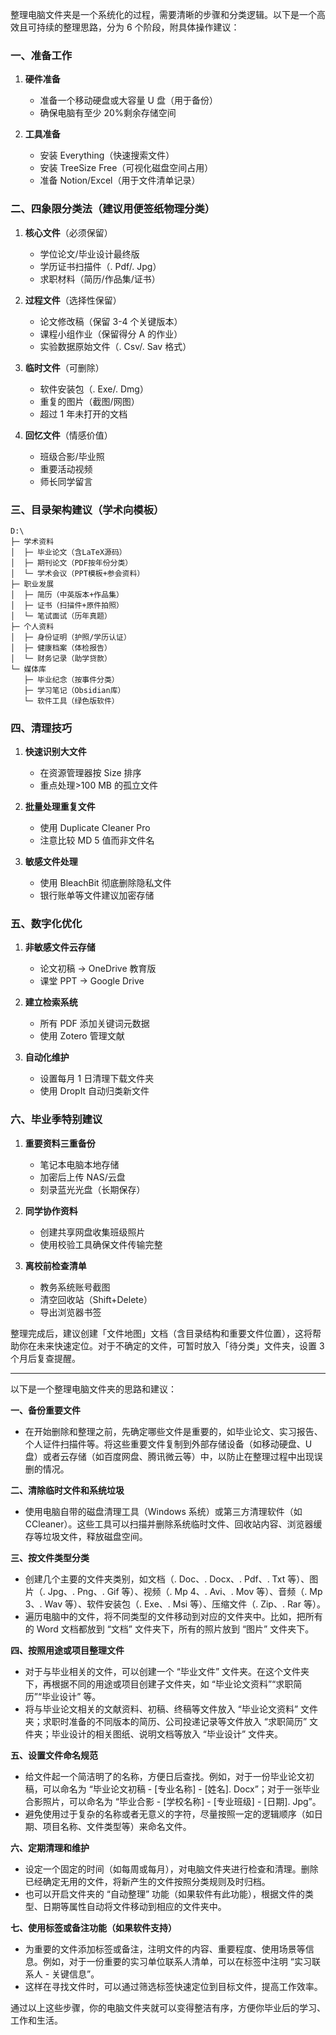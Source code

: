 整理电脑文件夹是一个系统化的过程，需要清晰的步骤和分类逻辑。以下是一个高效且可持续的整理思路，分为 6 个阶段，附具体操作建议：

### 一、准备工作
1. **硬件准备**
   - 准备一个移动硬盘或大容量 U 盘（用于备份）
   - 确保电脑有至少 20%剩余存储空间

2. **工具准备**
   - 安装 Everything（快速搜索文件）
   - 安装 TreeSize Free（可视化磁盘空间占用）
   - 准备 Notion/Excel（用于文件清单记录）

### 二、四象限分类法（建议用便签纸物理分类）
1. **核心文件**（必须保留）
   - 学位论文/毕业设计最终版
   - 学历证书扫描件（. Pdf/. Jpg）
   - 求职材料（简历/作品集/证书）

2. **过程文件**（选择性保留）
   - 论文修改稿（保留 3-4 个关键版本）
   - 课程小组作业（保留得分 A 的作业）
   - 实验数据原始文件（. Csv/. Sav 格式）

3. **临时文件**（可删除）
   - 软件安装包（. Exe/. Dmg）
   - 重复的图片（截图/网图）
   - 超过 1 年未打开的文档

4. **回忆文件**（情感价值）
   - 班级合影/毕业照
   - 重要活动视频
   - 师长同学留言

### 三、目录架构建议（学术向模板）
```
D:\
├─ 学术资料
│  ├─ 毕业论文（含LaTeX源码）
│  ├─ 期刊论文（PDF按年份分类）
│  └─ 学术会议（PPT模板+参会资料）
├─ 职业发展
│  ├─ 简历（中英版本+作品集）
│  ├─ 证书（扫描件+原件拍照）
│  └─ 笔试面试（历年真题）
├─ 个人资料
│  ├─ 身份证明（护照/学历认证）
│  ├─ 健康档案（体检报告）
│  └─ 财务记录（助学贷款）
└─ 媒体库
   ├─ 毕业纪念（按事件分类）
   ├─ 学习笔记（Obsidian库）
   └─ 软件工具（绿色版软件）
```

### 四、清理技巧
1. **快速识别大文件**
   - 在资源管理器按 Size 排序
   - 重点处理>100 MB 的孤立文件

2. **批量处理重复文件**
   - 使用 Duplicate Cleaner Pro
   - 注意比较 MD 5 值而非文件名

3. **敏感文件处理**
   - 使用 BleachBit 彻底删除隐私文件
   - 银行账单等文件建议加密存储

### 五、数字化优化
1. **非敏感文件云存储**
   - 论文初稿 → OneDrive 教育版
   - 课堂 PPT → Google Drive

2. **建立检索系统**
   - 所有 PDF 添加关键词元数据
   - 使用 Zotero 管理文献

3. **自动化维护**
   - 设置每月 1 日清理下载文件夹
   - 使用 DropIt 自动归类新文件

### 六、毕业季特别建议
1. **重要资料三重备份**
   - 笔记本电脑本地存储
   - 加密后上传 NAS/云盘
   - 刻录蓝光光盘（长期保存）

2. **同学协作资料**
   - 创建共享网盘收集班级照片
   - 使用校验工具确保文件传输完整

3. **离校前检查清单**
   - 教务系统账号截图
   - 清空回收站（Shift+Delete）
   - 导出浏览器书签

整理完成后，建议创建「文件地图」文档（含目录结构和重要文件位置），这将帮助你在未来快速定位。对于不确定的文件，可暂时放入「待分类」文件夹，设置 3 个月后复查提醒。

---
以下是一个整理电脑文件夹的思路和建议：

**一、备份重要文件**

  * 在开始删除和整理之前，先确定哪些文件是重要的，如毕业论文、实习报告、个人证件扫描件等。将这些重要文件复制到外部存储设备（如移动硬盘、U 盘）或者云存储（如百度网盘、腾讯微云等）中，以防止在整理过程中出现误删的情况。

**二、清除临时文件和系统垃圾**

  * 使用电脑自带的磁盘清理工具（Windows 系统）或第三方清理软件（如 CCleaner）。这些工具可以扫描并删除系统临时文件、回收站内容、浏览器缓存等垃圾文件，释放磁盘空间。

**三、按文件类型分类**

  * 创建几个主要的文件夹类别，如文档（. Doc、. Docx、. Pdf、. Txt 等）、图片（. Jpg、. Png、. Gif 等）、视频（. Mp 4、. Avi、. Mov 等）、音频（. Mp 3、. Wav 等）、软件安装包（. Exe、. Msi 等）、压缩文件（. Zip、. Rar 等）。
  * 遍历电脑中的文件，将不同类型的文件移动到对应的文件夹中。比如，把所有的 Word 文档都放到 “文档” 文件夹下，所有的照片放到 “图片” 文件夹下。

**四、按照用途或项目整理文件**

  * 对于与毕业相关的文件，可以创建一个 “毕业文件” 文件夹。在这个文件夹下，再根据不同的用途或项目创建子文件夹，如 “毕业论文资料”“求职简历”“毕业设计” 等。
  * 将与毕业论文相关的文献资料、初稿、终稿等文件放入 “毕业论文资料” 文件夹；求职时准备的不同版本的简历、公司投递记录等文件放入 “求职简历” 文件夹；毕业设计的相关图纸、说明文档等放入 “毕业设计” 文件夹。

**五、设置文件命名规范**

  * 给文件起一个简洁明了的名称，方便日后查找。例如，对于一份毕业论文初稿，可以命名为 “毕业论文初稿 - [专业名称] - [姓名]. Docx”；对于一张毕业合影照片，可以命名为 “毕业合影 - [学校名称] - [专业班级] - [日期]. Jpg”。
  * 避免使用过于复杂的名称或者无意义的字符，尽量按照一定的逻辑顺序（如日期、项目名称、文件类型等）来命名文件。

**六、定期清理和维护**

  * 设定一个固定的时间（如每周或每月），对电脑文件夹进行检查和清理。删除已经确定无用的文件，将新产生的文件按照分类规则及时归档。
 *  也可以开启文件夹的 “自动整理” 功能（如果软件有此功能），根据文件的类型、日期等属性自动将文件移动到相应的文件夹中。

**七、使用标签或备注功能（如果软件支持）**

  * 为重要的文件添加标签或备注，注明文件的内容、重要程度、使用场景等信息。例如，对于一份重要的实习单位联系人清单，可以在标签中注明 “实习联系人 - 关键信息”。
  * 这样在寻找文件时，可以通过筛选标签快速定位到目标文件，提高工作效率。

通过以上这些步骤，你的电脑文件夹就可以变得整洁有序，方便你毕业后的学习、工作和生活。